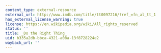 ```yaml
---
content_type: external-resource
external_url: http://www.imdb.com/title/tt0097216/?ref_=fn_al_tt_1
has_external_license_warning: true
license: https://en.wikipedia.org/wiki/All_rights_reserved
status: ''
title: _Do the Right Thing_
uid: b335a2db-bbca-4321-a08a-13f8728224e2
wayback_url: ''
---
```

